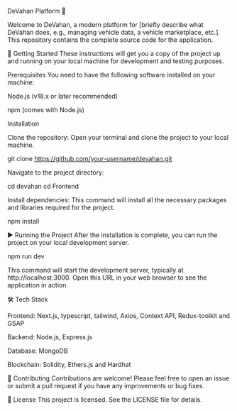 DeVahan Platform 🚗

Welcome to DeVahan, a modern platform for [briefly describe what DeVahan does, e.g., managing vehicle data, a vehicle marketplace, etc.]. This repository contains the complete source code for the application.


🚀 Getting Started
These instructions will get you a copy of the project up and running on your local machine for development and testing purposes.


Prerequisites
You need to have the following software installed on your machine:


Node.js (v18.x or later recommended)

npm (comes with Node.js)


Installation

Clone the repository:
Open your terminal and clone the project to your local machine.

git clone https://github.com/your-username/devahan.git


Navigate to the project directory:

cd devahan
cd Frontend


Install dependencies:
This command will install all the necessary packages and libraries required for the project.

npm install



▶️ Running the Project
After the installation is complete, you can run the project on your local development server.

npm run dev

This command will start the development server, typically at http://localhost:3000. Open this URL in your web browser to see the application in action.


🛠️ Tech Stack

Frontend: Next.js, typescript, tailwind, Axios, Context API, Redux-toolkit and GSAP

Backend: Node.js, Express.js

Database: MongoDB

Blockchain: Solidity, Ethers.js and Hardhat

🤝 Contributing
Contributions are welcome! Please feel free to open an issue or submit a pull request if you have any improvements or bug fixes.

📄 License
This project is licensed. See the LICENSE file for details.
